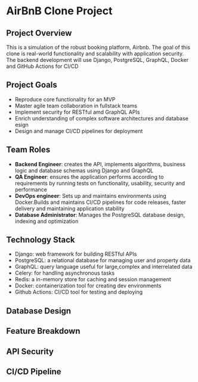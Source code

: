 # AirBnB Clone Project
## Project Overview
This is a simulation of the robust booking platform, Airbnb. The goal of this clone is real-world functionality and scalability with application security. The backend development will use Django, PostgreSQL, GraphQL, Docker and GitHub Actions for CI/CD 

## Project Goals
- Reproduce core functionality for an MVP
- Master agile team  collaboration in fullstack teams
- Implement security for RESTful amd GraphQL APIs
- Enrich understanding of complex software architectures and database esign
- Design and manage CI/CD pipelines for deployment

## Team Roles
- **Backend Engineer**: creates the API, implements algorithms, business logic and database schemas  using Django and GraphQL
- **QA Engineer**: ensures the application performs according to requirements by running tests on functionality, usability, security and performance
- **DevOps engineer**: Sets up and maintains environments using Docker.Builds and maintains CI/CD pipelines for code releases, faster delivery and maintaining application stability
- **Database Administrator**:  Manages the PostgreSQL database design, indexing and optimization



## Technology Stack
- Django: web framework for building RESTful APIs
- PostgreSQL: a relational database for managing user and property data
- GraphQL: query language useful for large,complex and interrelated data
- Celery: for handling asynchronous tasks
- Redis: a in-memory store for caching and session management
- Docker: containerization tool for creating dev environments
- Github Actions: CI/CD tool for testing and deploying

## Database Design

## Feature Breakdown

## API Security

## CI/CD Pipeline